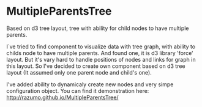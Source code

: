# MultipleParentsTree
Based on d3 tree layout, tree with ability for child nodes to have multiple parents.

  I`ve tried to find component to visualize data with tree graph, with ability to childs node to have multiple parents.
And found one, it is d3 library 'force' layout. But it's vary hard to handle positions of nodes and links for graph in this layout.
So I've decided to create own component based on d3 tree layout (It assumed only one parent node and child's one).

I've added ability to dynamicaly create new nodes and very simpe configuration object.
You can find it demonstration here: http://razumo.github.io/MultipleParentsTree/
